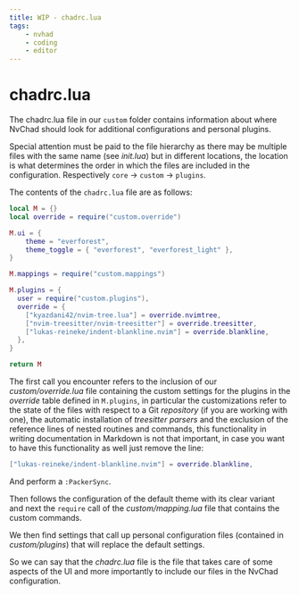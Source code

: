 ```yaml
---
title: WIP - chadrc.lua
tags:
    - nvhad
    - coding
    - editor
---
```


# chadrc.lua

The chadrc.lua file in our `custom` folder contains information about where NvChad should look for additional configurations and personal plugins.

Special attention must be paid to the file hierarchy as there may be multiple files with the same name (see *init.lua*) but in different locations, the location is what determines the order in which the files are included in the configuration. Respectively `core` -> `custom` -> `plugins`.

The contents of the `chadrc.lua` file are as follows:

```lua
local M = {}
local override = require("custom.override")

M.ui = {
    theme = "everforest",
    theme_toggle = { "everforest", "everforest_light" },
}

M.mappings = require("custom.mappings")

M.plugins = {
  user = require("custom.plugins"),
  override = {
    ["kyazdani42/nvim-tree.lua"] = override.nvimtree,
    ["nvim-treesitter/nvim-treesitter"] = override.treesitter,
    ["lukas-reineke/indent-blankline.nvim"] = override.blankline,
  },
}

return M
```

The first call you encounter refers to the inclusion of our *custom/override.lua* file containing the custom settings for the plugins in the *override* table defined in `M.plugins`, in particular the customizations refer to the state of the files with respect to a Git *repository* (if you are working with one), the automatic installation of *treesitter parsers* and the exclusion of the reference lines of nested routines and commands, this functionality in writing documentation in Markdown is not that important, in case you want to have this functionality as well just remove the line:

```lua
["lukas-reineke/indent-blankline.nvim"] = override.blankline,
```

And perform a `:PackerSync`.

Then follows the configuration of the default theme with its clear variant and next the `require` call of the *custom/mapping.lua* file that contains the custom commands.

We then find settings that call up personal configuration files (contained in *custom/plugins*) that will replace the default settings.

So we can say that the *chadrc.lua* file is the file that takes care of some aspects of the UI and more importantly to include our files in the NvChad configuration.
